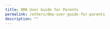 ```yaml
---
title: DMA User Guide for Parents
permalink: /others/dma-user-guide-for-parents
description: ""
---
```

